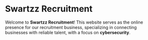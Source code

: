 # Swartzz Recruitment
Welcome to **Swartzz Recruitment**! This website serves as the online presence for our recruitment business, specializing in connecting businesses with reliable talent, with a focus on **cybersecurity**.
